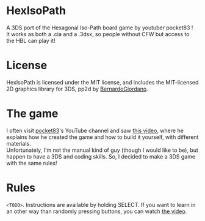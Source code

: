 # HexIsoPath

A 3DS port of the Hexagonal Iso-Path board game by youtuber pocket83 !  
It works as both a .cia and a .3dsx, so people without CFW but access to the HBL can play it!

# License

HexIsoPath is licensed under the MIT license, and includes the MIT-licensed 2D graphics library for 3DS, pp2d by [BernardoGiordano](https://github.com/BernardoGiordano).

# The game

I often visit [pocket83](https://www.youtube.com/channel/UCoCEoPxruw9HW58O-l3ttDQ)'s YouTube channel and saw [this video](https://www.youtube.com/watch?v=Wz6q03b8R6U), where he explains how he created the game and how to build it yourself, with different materials.  
Unfortunately, I'm not the manual kind of guy (though I would like to be), but happen to have a 3DS and coding skills. So, I decided to make a 3DS game with the same rules!

# Rules

`<TODO>`. Instructions are available by holding SELECT. If you want to learn in an other way than randomly pressing buttons, you can watch [the video](https://www.youtube.com/watch?v=Wz6q03b8R6U).
